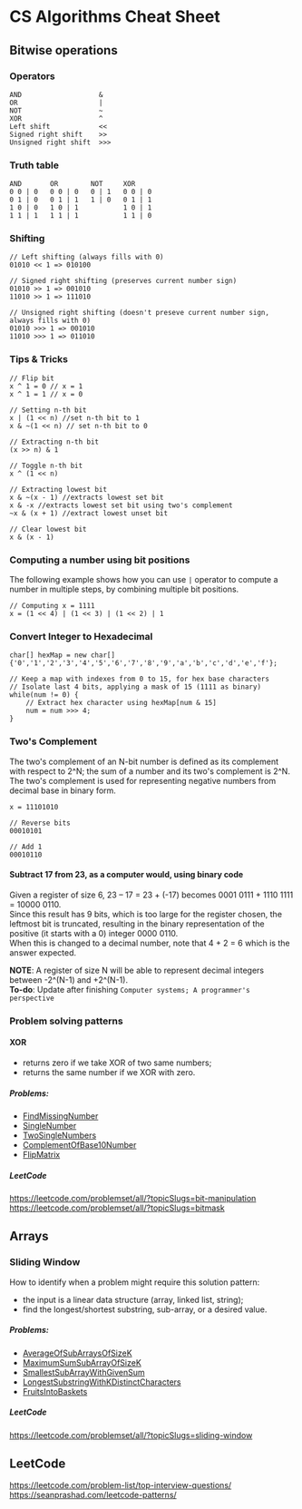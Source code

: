 # CS Algorithms Cheat Sheet

## Bitwise operations
### Operators
```
AND                   &
OR                    |
NOT                   ~
XOR                   ^
Left shift            <<
Signed right shift    >>
Unsigned right shift  >>>
```

### Truth table
```
AND       OR        NOT     XOR  
0 0 | 0   0 0 | 0   0 | 1   0 0 | 0
0 1 | 0   0 1 | 1   1 | 0   0 1 | 1
1 0 | 0   1 0 | 1           1 0 | 1
1 1 | 1   1 1 | 1           1 1 | 0
```

### Shifting
```
// Left shifting (always fills with 0)
01010 << 1 => 010100

// Signed right shifting (preserves current number sign)
01010 >> 1 => 001010
11010 >> 1 => 111010

// Unsigned right shifting (doesn't preseve current number sign, always fills with 0)
01010 >>> 1 => 001010
11010 >>> 1 => 011010
``` 

### Tips & Tricks
```
// Flip bit
x ^ 1 = 0 // x = 1
x ^ 1 = 1 // x = 0

// Setting n-th bit
x | (1 << n) //set n-th bit to 1
x & ~(1 << n) // set n-th bit to 0

// Extracting n-th bit
(x >> n) & 1

// Toggle n-th bit
x ^ (1 << n)

// Extracting lowest bit
x & ~(x - 1) //extracts lowest set bit
x & -x //extracts lowest set bit using two's complement
~x & (x + 1) //extract lowest unset bit

// Clear lowest bit
x & (x - 1)
```

### Computing a number using bit positions
The following example shows how you can use `|` operator to compute a number in multiple steps, by combining multiple bit positions.
```
// Computing x = 1111
x = (1 << 4) | (1 << 3) | (1 << 2) | 1
```

### Convert Integer to Hexadecimal
```
char[] hexMap = new char[]{'0','1','2','3','4','5','6','7','8','9','a','b','c','d','e','f'};

// Keep a map with indexes from 0 to 15, for hex base characters
// Isolate last 4 bits, applying a mask of 15 (1111 as binary)
while(num != 0) {
    // Extract hex character using hexMap[num & 15]
    num = num >>> 4;
}
```

### Two's Complement
The two's complement of an N-bit number is defined as its complement with respect to 2^N; the sum of a number and its two's complement is 2^N.
The two's complement is used for representing negative numbers from decimal base in binary form.

```
x = 11101010

// Reverse bits
00010101

// Add 1
00010110
```

#### Subtract 17 from 23, as a computer would, using binary code
Given a register of size 6, 23 – 17 = 23 + (-17) becomes 0001 0111 + 1110 1111 = 10000 0110.\
Since this result has 9 bits, which is too large for the register chosen, the leftmost bit is truncated, resulting in the binary representation of the positive (it starts with a 0) integer 0000 0110.\
When this is changed to a decimal number, note that 4 + 2 = 6 which is the answer expected.

**NOTE**:
A register of size N will be able to represent decimal integers between -2^(N-1) and +2^(N-1).  
**To-do**: Update after finishing `Computer systems; A programmer's perspective`

### Problem solving patterns

#### XOR
- returns zero if we take XOR of two same numbers; 
- returns the same number if we XOR with zero.

##### Problems:
- [FindMissingNumber](/src/main/java/bitwise/FindMissingNumber.java)
- [SingleNumber](/src/main/java/bitwise/SingleNumber.java)
- [TwoSingleNumbers](/src/main/java/bitwise/TwoSingleNumbers.java)
- [ComplementOfBase10Number](/src/main/java/bitwise/ComplementOfBase10Number.java)
- [FlipMatrix](/src/main/java/bitwise/FlipMatrix.java)

##### LeetCode
https://leetcode.com/problemset/all/?topicSlugs=bit-manipulation \
https://leetcode.com/problemset/all/?topicSlugs=bitmask

## Arrays

### Sliding Window
How to identify when a problem might require this solution pattern:
- the input is a linear data structure (array, linked list, string);
- find the longest/shortest substring, sub-array, or a desired value.

##### Problems:
- [AverageOfSubArraysOfSizeK](/src/main/java/arrays/slidingwindow/AverageOfSubArraysOfSizeK.java)
- [MaximumSumSubArrayOfSizeK](/src/main/java/arrays/slidingwindow/MaximumSumSubArrayOfSizeK.java)
- [SmallestSubArrayWithGivenSum](/src/main/java/arrays/slidingwindow/SmallestSubArrayWithGivenSum.java)
- [LongestSubstringWithKDistinctCharacters](/src/main/java/arrays/slidingwindow/LongestSubstringWithKDistinctCharacters.java)
- [FruitsIntoBaskets](/src/main/java/arrays/slidingwindow/FruitsIntoBaskets.java)

##### LeetCode
https://leetcode.com/problemset/all/?topicSlugs=sliding-window

## LeetCode

https://leetcode.com/problem-list/top-interview-questions/ \
https://seanprashad.com/leetcode-patterns/
